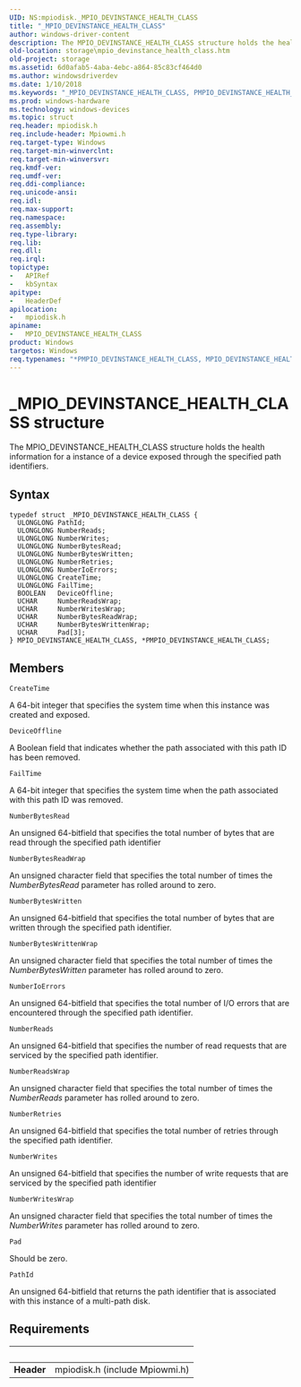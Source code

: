 ```yaml
---
UID: NS:mpiodisk._MPIO_DEVINSTANCE_HEALTH_CLASS
title: "_MPIO_DEVINSTANCE_HEALTH_CLASS"
author: windows-driver-content
description: The MPIO_DEVINSTANCE_HEALTH_CLASS structure holds the health information for a instance of a device exposed through the specified path identifiers.
old-location: storage\mpio_devinstance_health_class.htm
old-project: storage
ms.assetid: 6d0afab5-4aba-4ebc-a864-85c83cf464d0
ms.author: windowsdriverdev
ms.date: 1/10/2018
ms.keywords: "_MPIO_DEVINSTANCE_HEALTH_CLASS, PMPIO_DEVINSTANCE_HEALTH_CLASS structure pointer [Storage Devices], PMPIO_DEVINSTANCE_HEALTH_CLASS, mpiodisk/PMPIO_DEVINSTANCE_HEALTH_CLASS, MPIO_DEVINSTANCE_HEALTH_CLASS structure [Storage Devices], storage.mpio_devinstance_health_class, MPIO_DEVINSTANCE_HEALTH_CLASS, structs-scsibus_aae91588-5920-42bb-8c74-13604bed0bfc.xml, *PMPIO_DEVINSTANCE_HEALTH_CLASS, mpiodisk/MPIO_DEVINSTANCE_HEALTH_CLASS"
ms.prod: windows-hardware
ms.technology: windows-devices
ms.topic: struct
req.header: mpiodisk.h
req.include-header: Mpiowmi.h
req.target-type: Windows
req.target-min-winverclnt: 
req.target-min-winversvr: 
req.kmdf-ver: 
req.umdf-ver: 
req.ddi-compliance: 
req.unicode-ansi: 
req.idl: 
req.max-support: 
req.namespace: 
req.assembly: 
req.type-library: 
req.lib: 
req.dll: 
req.irql: 
topictype:
-	APIRef
-	kbSyntax
apitype:
-	HeaderDef
apilocation:
-	mpiodisk.h
apiname:
-	MPIO_DEVINSTANCE_HEALTH_CLASS
product: Windows
targetos: Windows
req.typenames: "*PMPIO_DEVINSTANCE_HEALTH_CLASS, MPIO_DEVINSTANCE_HEALTH_CLASS"
---
```


# _MPIO_DEVINSTANCE_HEALTH_CLASS structure
The MPIO_DEVINSTANCE_HEALTH_CLASS structure holds the health information for a instance of a device exposed through the specified path identifiers.

## Syntax
````
typedef struct _MPIO_DEVINSTANCE_HEALTH_CLASS {
  ULONGLONG PathId;
  ULONGLONG NumberReads;
  ULONGLONG NumberWrites;
  ULONGLONG NumberBytesRead;
  ULONGLONG NumberBytesWritten;
  ULONGLONG NumberRetries;
  ULONGLONG NumberIoErrors;
  ULONGLONG CreateTime;
  ULONGLONG FailTime;
  BOOLEAN   DeviceOffline;
  UCHAR     NumberReadsWrap;
  UCHAR     NumberWritesWrap;
  UCHAR     NumberBytesReadWrap;
  UCHAR     NumberBytesWrittenWrap;
  UCHAR     Pad[3];
} MPIO_DEVINSTANCE_HEALTH_CLASS, *PMPIO_DEVINSTANCE_HEALTH_CLASS;
````

## Members


`CreateTime`

A 64-bit integer that specifies the system time when this instance was created and exposed.

`DeviceOffline`

A Boolean field that indicates whether the path associated with this path ID has been removed.

`FailTime`

A 64-bit integer that specifies the system time when the path associated with this path ID was removed.

`NumberBytesRead`

An unsigned 64-bitfield that specifies the total number of bytes that are read through the specified path identifier

`NumberBytesReadWrap`

An unsigned character field that specifies the total number of times the <i>NumberBytesRead</i> parameter has rolled around to zero.

`NumberBytesWritten`

An unsigned 64-bitfield that specifies the total number of bytes that are written through the specified path identifier.

`NumberBytesWrittenWrap`

An unsigned character field that specifies the total number of times the <i>NumberBytesWritten</i> parameter has rolled around to zero.

`NumberIoErrors`

An unsigned 64-bitfield that specifies the total number of I/O errors that are encountered through the specified path identifier.

`NumberReads`

An unsigned 64-bitfield that specifies the number of read requests that are serviced by the specified path identifier.

`NumberReadsWrap`

An unsigned character field that specifies the total number of times the <i>NumberReads</i> parameter has rolled around to zero.

`NumberRetries`

An unsigned 64-bitfield that specifies the total number of retries through the specified path identifier.

`NumberWrites`

An unsigned 64-bitfield that specifies the number of write requests that are serviced by the specified path identifier

`NumberWritesWrap`

An unsigned character field that specifies the total number of times the <i>NumberWrites</i> parameter has rolled around to zero.

`Pad`

Should be zero.

`PathId`

An unsigned 64-bitfield that returns the path identifier that is associated with this instance of a multi-path disk.


## Requirements
| &nbsp; | &nbsp; |
| ---- |:---- |
| **Header** | mpiodisk.h (include Mpiowmi.h) |